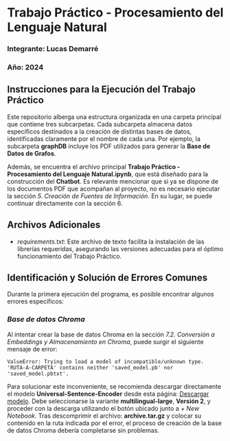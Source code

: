 # Trabajo Práctico - Procesamiento del Lenguaje Natural
### Integrante: Lucas Demarré
### Año: 2024

## **Instrucciones para la Ejecución del Trabajo Práctico**
Este repositorio alberga una estructura organizada en una carpeta principal que contiene tres subcarpetas. Cada subcarpeta almacena datos específicos destinados a la creación de distintas bases de datos, identificadas claramente por el nombre de cada una. Por ejemplo, la subcarpeta **graphDB** incluye los PDF utilizados para generar la **Base de Datos de Grafos**.

Además, se encuentra el archivo principal **Trabajo Práctico - Procesamiento del Lenguaje Natural.ipynb**, que está diseñado para la construcción del **Chatbot**. Es relevante mencionar que si ya se dispone de los documentos PDF que acompañan al proyecto, no es necesario ejecutar la sección *5. Creación de Fuentes de Información*. En su lugar, se puede continuar directamente con la sección 6.

## **Archivos Adicionales**
* *requirements.txt*: Este archivo de texto facilita la instalación de las librerías requeridas, asegurando las versiones adecuadas para el óptimo funcionamiento del Trabajo Práctico.

## Identificación y Solución de Errores Comunes
Durante la primera ejecución del programa, es posible encontrar algunos errores específicos:

### *Base de datos Chroma*
Al intentar crear la base de datos Chroma en la sección *7.2. Conversión a Embeddings y Almacenamiento en Chroma*, puede surgir el siguiente mensaje de error: 

`ValueError: Trying to load a model of incompatible/unknown type. 'RUTA-A-CARPETA' contains neither 'saved_model.pb' nor 'saved_model.pbtxt'.`

Para solucionar este inconveniente, se recomienda descargar directamente el modelo **Universal-Sentence-Encoder** desde esta página: [Descargar modelo](https://www.kaggle.com/models/google/universal-sentence-encoder/frameworks/tensorFlow2/variations/multilingual-large/versions/2?tfhub-redirect=true). Debe seleccionarse la variante **multilingual-large**, **Versión 2**, y proceder con la descarga utilizando el botón ubicado junto a *+ New Notebook*. Tras descomprimir el archivo: **archive.tar.gz** y colocar su contenido en la ruta indicada por el error, el proceso de creación de la base de datos Chroma debería completarse sin problemas.
